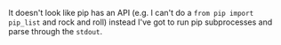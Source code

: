 It doesn't look like pip has an API (e.g. I can't do a `from pip import pip_list` and rock and roll) instead I've got to run pip subprocesses and parse through the `stdout`.
